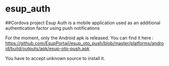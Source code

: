 # esup_auth

##Cordova project
Esup Auth is a mobile application used as an additional authentication factor using push notifications

For the moment, only the Android apk is released. You can find it here : https://github.com/EsupPortail/esup_otp_push/blob/master/platforms/android/build/outputs/apk/esup-otp-push.apk

You have to accept unknown source to install it.
